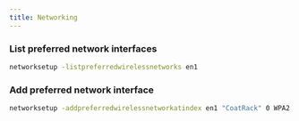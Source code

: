 ```yaml
---
title: Networking
---
```


### List preferred network interfaces

```bash
networksetup -listpreferredwirelessnetworks en1
```

### Add preferred network interface

```bash
networksetup -addpreferredwirelessnetworkatindex en1 "CoatRack" 0 WPA2 "binary-spine-buena-awkward-eardrum-jane-palace-candle-dies"
